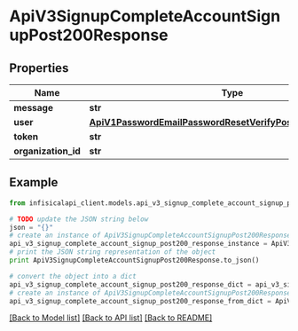 # ApiV3SignupCompleteAccountSignupPost200Response


## Properties
Name | Type | Description | Notes
------------ | ------------- | ------------- | -------------
**message** | **str** |  | 
**user** | [**ApiV1PasswordEmailPasswordResetVerifyPost200ResponseUser**](ApiV1PasswordEmailPasswordResetVerifyPost200ResponseUser.md) |  | 
**token** | **str** |  | 
**organization_id** | **str** |  | [optional] 

## Example

```python
from infisicalapi_client.models.api_v3_signup_complete_account_signup_post200_response import ApiV3SignupCompleteAccountSignupPost200Response

# TODO update the JSON string below
json = "{}"
# create an instance of ApiV3SignupCompleteAccountSignupPost200Response from a JSON string
api_v3_signup_complete_account_signup_post200_response_instance = ApiV3SignupCompleteAccountSignupPost200Response.from_json(json)
# print the JSON string representation of the object
print ApiV3SignupCompleteAccountSignupPost200Response.to_json()

# convert the object into a dict
api_v3_signup_complete_account_signup_post200_response_dict = api_v3_signup_complete_account_signup_post200_response_instance.to_dict()
# create an instance of ApiV3SignupCompleteAccountSignupPost200Response from a dict
api_v3_signup_complete_account_signup_post200_response_from_dict = ApiV3SignupCompleteAccountSignupPost200Response.from_dict(api_v3_signup_complete_account_signup_post200_response_dict)
```
[[Back to Model list]](../README.md#documentation-for-models) [[Back to API list]](../README.md#documentation-for-api-endpoints) [[Back to README]](../README.md)


